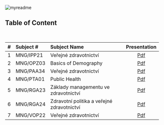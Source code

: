 ![myreadme](https://user-images.githubusercontent.com/70707092/95544092-d0b72880-09bf-11eb-90f7-bdca493307f7.png)

## Table of Content  
  
<br />

<div align="center">
</div>

|#  |    Subject #  |                 Subject Name               |  Presentation |  
|:-:|:--------------|:-------------------------------------------|:-------------:|
|1  | MNG/IPP21     | Veřejné zdravotnictví                      |    [Pdf]()    |   
|2  | MNG/OPZ03     | Basics of Demography                       |    [Pdf]()    |  
|3  | MNG/PAA34     | Veřejné zdravotnictví                      |    [Pdf]()    |  
|4  | MNG/PTA01     | Public Health                              |    [Pdf]()    |  
|5  | MNG/RGA23     | Základy managementu ve zdravotnictví       |    [Pdf]()    |  
|6  | MNG/RGA24     | Zdravotní politika a veřejné zdravotnictví |    [Pdf]()    |  
|7  | MNG/VOP22     | Veřejné zdravotnictví                      |    [Pdf]()    |  
